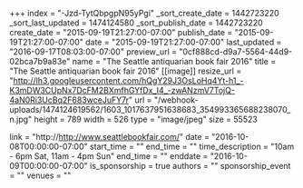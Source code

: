 +++
index = "-Jzd-TytQbpgpN95yPgi"
_sort_create_date = 1442723220
_sort_last_updated = 1474124580
_sort_publish_date = 1442723220
create_date = "2015-09-19T21:27:00-07:00"
publish_date = "2015-09-19T21:27:00-07:00"
date = "2015-09-19T21:27:00-07:00"
last_updated = "2016-09-17T08:03:00-07:00"
preview_url = "0cf888cd-d9a7-5564-44d9-02bca7b9a83e"
name = "The Seattle antiquarian book fair 2016"
title = "The Seattle antiquarian book fair 2016"
[[image]]
resize_url = "http://lh3.googleusercontent.com/hQgY29J3OsLoHq4Yt-h1_-K3mDW3CUpNx7DcFM2BXmfhGYfDx_I4_-zwANzmV7TojQ-4aN0Ri3UcBq2F683wceJuFY7r"
url = "/webhook-uploads/1474124619562/1603_1017637951638683_354993365688238070_n.jpg"
height = 789
width = 526
type = "image/jpeg"
size = 55523

link = "http://http://www.seattlebookfair.com/"
date = "2016-10-08T00:00:00-07:00"
start_time = ""
end_time = ""
time_description = "10am - 6pm  Sat, 11am - 4pm Sun"
end_time = ""
enddate = "2016-10-09T00:00:00-07:00"
is_sponsorship = true
authors = ""
sponsorship_event = ""
venues = ""
